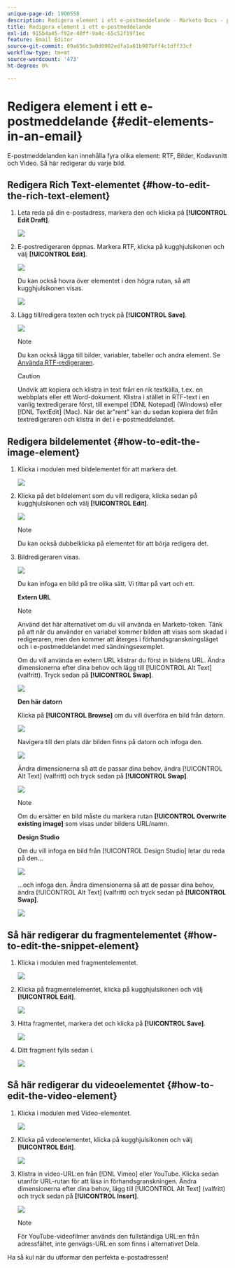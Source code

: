 ```yaml
---
unique-page-id: 1900558
description: Redigera element i ett e-postmeddelande - Marketo Docs - produktdokumentation
title: Redigera element i ett e-postmeddelande
exl-id: 915b4a45-f92e-40ff-9a4c-65c52f19f1ec
feature: Email Editor
source-git-commit: 09a656c3a0d0002edfa1a61b987bff4c1dff33cf
workflow-type: tm+mt
source-wordcount: '473'
ht-degree: 0%

---
```


# Redigera element i ett e-postmeddelande {#edit-elements-in-an-email}

E-postmeddelanden kan innehålla fyra olika element: RTF, Bilder, Kodavsnitt och Video. Så här redigerar du varje bild.

## Redigera Rich Text-elementet {#how-to-edit-the-rich-text-element}

1. Leta reda på din e-postadress, markera den och klicka på **[!UICONTROL Edit Draft]**.

   ![](assets/one-edited.png)

1. E-postredigeraren öppnas. Markera RTF, klicka på kugghjulsikonen och välj **[!UICONTROL Edit]**.

   ![](assets/two.png)

   Du kan också hovra över elementet i den högra rutan, så att kugghjulsikonen visas.

   ![](assets/three.png)

1. Lägg till/redigera texten och tryck på **[!UICONTROL Save]**.

   ![](assets/four.png)

   >[!NOTE]
   >
   >Du kan också lägga till bilder, variabler, tabeller och andra element. Se [Använda RTF-redigeraren](/help/marketo/product-docs/email-marketing/general/understanding-the-email-editor/using-the-rich-text-editor.md).

   >[!CAUTION]
   >
   >Undvik att kopiera och klistra in text från en rik textkälla, t.ex. en webbplats eller ett Word-dokument. Klistra i stället in RTF-text i en vanlig textredigerare först, till exempel [!DNL Notepad] (Windows) eller [!DNL TextEdit] (Mac). När det är&quot;rent&quot; kan du sedan kopiera det från textredigeraren och klistra in det i e-postmeddelandet.

## Redigera bildelementet {#how-to-edit-the-image-element}

1. Klicka i modulen med bildelementet för att markera det.

   ![](assets/five.png)

1. Klicka på det bildelement som du vill redigera, klicka sedan på kugghjulsikonen och välj **[!UICONTROL Edit]**.

   ![](assets/six.png)

   >[!NOTE]
   >
   >Du kan också dubbelklicka på elementet för att börja redigera det.

1. Bildredigeraren visas.

   ![](assets/seven.png)

   Du kan infoga en bild på tre olika sätt. Vi tittar på vart och ett.

   **Extern URL**

   >[!NOTE]
   >
   >Använd det här alternativet om du vill använda en Marketo-token. Tänk på att när du använder en variabel kommer bilden att visas som skadad i redigeraren, men den kommer att återges i förhandsgranskningsläget och i e-postmeddelandet med sändningsexemplet.

   Om du vill använda en extern URL klistrar du först in bildens URL. Ändra dimensionerna efter dina behov och lägg till [!UICONTROL Alt Text] (valfritt). Tryck sedan på **[!UICONTROL Swap]**.

   ![](assets/eight.png)

   **Den här datorn**

   Klicka på **[!UICONTROL Browse]** om du vill överföra en bild från datorn.

   ![](assets/nine.png)

   Navigera till den plats där bilden finns på datorn och infoga den.

   ![](assets/ten.png)

   Ändra dimensionerna så att de passar dina behov, ändra [!UICONTROL Alt Text] (valfritt) och tryck sedan på **[!UICONTROL Swap]**.

   ![](assets/eleven.png)

   >[!NOTE]
   >
   >Om du ersätter en bild måste du markera rutan **[!UICONTROL Overwrite existing image]** som visas under bildens URL/namn.

   **Design Studio**

   Om du vill infoga en bild från [!UICONTROL Design Studio] letar du reda på den...

   ![](assets/twelve.png)

   ...och infoga den. Ändra dimensionerna så att de passar dina behov, ändra [!UICONTROL Alt Text] (valfritt) och tryck sedan på **[!UICONTROL Swap]**.

   ![](assets/thirteen.png)

## Så här redigerar du fragmentelementet {#how-to-edit-the-snippet-element}

1. Klicka i modulen med fragmentelementet.

   ![](assets/fourteen.png)

1. Klicka på fragmentelementet, klicka på kugghjulsikonen och välj **[!UICONTROL Edit]**.

   ![](assets/fifteen.png)

1. Hitta fragmentet, markera det och klicka på **[!UICONTROL Save]**.

   ![](assets/sixteen.png)

1. Ditt fragment fylls sedan i.

   ![](assets/eighteen.png)

## Så här redigerar du videoelementet {#how-to-edit-the-video-element}

1. Klicka i modulen med Video-elementet.

   ![](assets/nineteen.png)

1. Klicka på videoelementet, klicka på kugghjulsikonen och välj **[!UICONTROL Edit]**.

   ![](assets/twenty.png)

1. Klistra in video-URL:en från [!DNL Vimeo] eller YouTube. Klicka sedan utanför URL-rutan för att läsa in förhandsgranskningen. Ändra dimensionerna efter dina behov, lägg till [!UICONTROL Alt Text] (valfritt) och tryck sedan på **[!UICONTROL Insert]**.

   ![](assets/twentyone.png)

   >[!NOTE]
   >
   >För YouTube-videofilmer används den fullständiga URL:en från adressfältet, inte genvägs-URL:en som finns i alternativet Dela.

Ha så kul när du utformar den perfekta e-postadressen!

